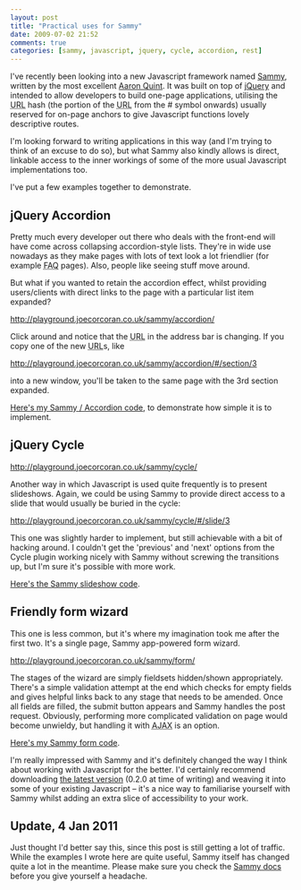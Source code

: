 ```yaml
---
layout: post
title: "Practical uses for Sammy"
date: 2009-07-02 21:52
comments: true
categories: [sammy, javascript, jquery, cycle, accordion, rest]
---
```


I've recently been looking into a new Javascript framework named <a href="http://code.quirkey.com/sammy/" title="Sammy homepage at Quirkey.com">Sammy</a>, written by the most excellent <a href="http://www.quirkey.com/blog/" title="Aaron Quint's blog">Aaron Quint</a>.  It was built on top of <a href="http://jquery.com/" title="jQuery site">jQuery</a> and intended to allow developers to build one-page applications, utilising the <acronym title="Uniform Resource Locator">URL</acronym> hash (the portion of the <acronym title="Uniform Resource Locator">URL</acronym> from the # symbol onwards) usually reserved for on-page anchors to give Javascript functions lovely descriptive routes.

I'm looking forward to writing applications in this way (and I'm trying to think of an excuse to do so), but what Sammy also kindly allows is direct, linkable access to the inner workings of some of the more usual Javascript implementations too.

I've put a few examples together to demonstrate.

<!--more-->

## jQuery Accordion

Pretty much every developer out there who deals with the front-end will have come across collapsing accordion-style lists.  They're in wide use nowadays as they make pages with lots of text look a lot friendlier (for example <acronym title="Frequently Asked Questions">FAQ</acronym> pages).  Also, people like seeing stuff move around.

But what if you wanted to retain the accordion effect, whilst providing users/clients with direct links to the page with a particular list item expanded?

<a href="http://playground.joecorcoran.co.uk/sammy/accordion/" title="Sammy / Accordion example">http://playground.joecorcoran.co.uk/sammy/accordion/</a>

Click around and notice that the <acronym title="Uniform Resource Locator">URL</acronym> in the address bar is changing. If you copy one of the new <acronym title="Uniform Resource Locator">URL</acronym>s, like

<a href="http://playground.joecorcoran.co.uk/sammy/accordion/#/section/3" title="Sammy / Accordion example link straight to expanded section">http://playground.joecorcoran.co.uk/sammy/accordion/#/section/3</a>

into a new window, you'll be taken to the same page with the 3rd section expanded.

<a href="http://gist.github.com/128728" title="Sammy Accordion code Gist">Here's my Sammy / Accordion code</a>, to demonstrate how simple it is to implement.

## jQuery Cycle

<a href="http://playground.joecorcoran.co.uk/sammy/cycle/" title="Sammy / Cycle example">http://playground.joecorcoran.co.uk/sammy/cycle/</a>

Another way in which Javascript is used quite frequently is to present slideshows. Again, we could be using Sammy to provide direct access to a slide that would usually be buried in the cycle:

<a href="http://playground.joecorcoran.co.uk/sammy/cycle/#/slide/3" title="Sammy / Cycle example part 2">http://playground.joecorcoran.co.uk/sammy/cycle/#/slide/3</a>

This one was slightly harder to implement, but still achievable with a bit of hacking around. I couldn't get the 'previous' and 'next' options from the Cycle plugin working nicely with Sammy without screwing the transitions up, but I'm sure it's possible with more work.

<a href="http://gist.github.com/130003" title="Sammy Cycle slideshow code Gist">Here's the Sammy slideshow code</a>.

## Friendly form wizard

This one is less common, but it's where my imagination took me after the first two.  It's a single page, Sammy app-powered form wizard.

<a href="http://playground.joecorcoran.co.uk/sammy/form/" title="Sammy / form wizard example">http://playground.joecorcoran.co.uk/sammy/form/</a>

The stages of the wizard are simply fieldsets hidden/shown appropriately.  There's a simple validation attempt at the end which checks for empty fields and gives helpful links back to any stage that needs to be amended.  Once all fields are filled, the submit button appears and Sammy handles the post request.  Obviously, performing more complicated validation on page would become unwieldy, but handling it with <acronym title="Asynchronous Javascript and XML">AJAX</acronym> is an option.

<a href="http://gist.github.com/134843" title="Sammy form wizard code Gist">Here's my Sammy form code</a>.

I'm really impressed with Sammy and it's definitely changed the way I think about working with Javascript for the better.  I'd certainly recommend downloading <a href="http://github.com/quirkey/sammy/tree/master" title="Sammy on GitHub">the latest version</a> (0.2.0 at time of writing) and weaving it into some of your existing Javascript – it's a nice way to familiarise yourself with Sammy whilst adding an extra slice of accessibility to your work. 

## Update, 4 Jan 2011

Just thought I'd better say this, since this post is still getting a lot of traffic.  While the examples I wrote here are quite useful, Sammy itself has changed quite a lot in the meantime.  Please make sure you check the <a href="http://code.quirkey.com/sammy/docs/index.html">Sammy docs</a> before you give yourself a headache.